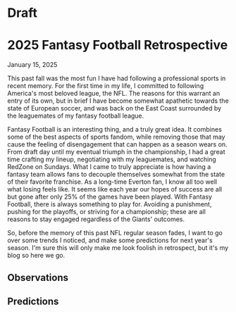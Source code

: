 # Draft

# 2025 Fantasy Football Retrospective
January 15, 2025

This past fall was the most fun I have had following a professional sports in recent memory. For the first time in my life, I committed to following America's most beloved league, the NFL. The reasons for this warrant an entry of its own, but in brief I have become somewhat apathetic towards the state of European soccer, and was back on the East Coast surrounded by the leaguemates of my fantasy football league. 

Fantasy Football is an interesting thing, and a truly great idea. It combines some of the best aspects of sports fandom, while removing those that may cause the feeling of disengagement that can happen as a season wears on. From draft day until my eventual triumph in the championship, I had a great time crafting my lineup, negotiating with my leaguemates, and watching RedZone on Sundays. What I came to truly appreciate is how having a fantasy team allows fans to decouple themselves somewhat from the state of their favorite franchise. As a long-time Everton fan, I know all too well what losing feels like. It seems like each year our hopes of success are all but gone after only 25% of the games have been played. With Fantasy Football, there is always something to play for. Avoiding a punishment, pushing for the playoffs, or striving for a championship; these are all reasons to stay engaged regardless of the Giants' outcomes.

So, before the memory of this past NFL regular season fades, I want to go over some trends I noticed, and make some predictions for next year's season. I'm sure this will only make me look foolish in retrospect, but it's my blog so here we go.

## Observations

## Predictions